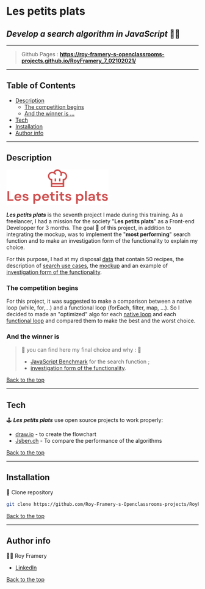 # Les petits plats

## _Develop a search algorithm in JavaScript_ 👨‍🍳

---  
> Github Pages : **https://roy-framery-s-openclassrooms-projects.github.io/RoyFramery_7_02102021/**
--- 

## Table of Contents
  - [Description](#description)
    - [The competition begins](#the-competition-begins)
    - [And the winner is ...](#and-the-winner-is)
  - [Tech](#tech)
  - [Installation](#installation)
  - [Author info](#author-info)
---

## Description
![Legend](./public/images/logo.png)

__*Les petits plats*__ is the seventh project I made during this training. As a freelancer, I had a mission for the society "**Les petits plats**" as a Front-end Developper for 3 months. The goal 🎯 of this project, in addition to integrating the mockup, was to implement the "**most performing**" search function and to make an investigation form of the functionality to explain my choice. 

For this purpose, I had at my disposal [data](./src/service/recipes.js) that contain 50 recipes, the description of [search use cases](https://github.com/Roy-Framery-s-Openclassrooms-projects/RoyFramery_7_02102021/blob/dev-optimized/readMe/Cas_d%E2%80%99utilisation_%2303_Filtrer_les_recettes_dans_l%E2%80%99interface_utilisateur.pdf), the [mockup](https://www.figma.com/file/xqeE1ZKlHUWi2Efo8r73NK/UI-Design-Les-Petits-Plats-FR) and an example of [investigation form of the functionality](./readMe/Fiche_d’investigation_fonctionnalité.pdf).

### The competition begins
For this project, it was suggested to make a comparison between a native loop (while, for,...) and a functional loop (forEach, filter, map, ...). So I decided to made an "optimized" algo for each [native loop](https://github.com/Roy-Framery-s-Openclassrooms-projects/RoyFramery_7_02102021/blob/dev-optimized/readMe/boucles_natives.js) and each [functional loop](https://github.com/Roy-Framery-s-Openclassrooms-projects/RoyFramery_7_02102021/blob/dev-optimized/readMe/boucles_fonctionnelles.js) and compared them to make the best and the worst choice.


### And the winner is
> 🏅 you can find here my final choice and why : 🏅
> - [JavaScript Benchmark](https://jsben.ch/akyYd) for the search function ;
> - [investigation form of the functionality](https://github.com/Roy-Framery-s-Openclassrooms-projects/RoyFramery_7_02102021/blob/dev-optimized/readMe/fiche_d_investigation_de_fonctionnalit%C3%A9.pdf).
>

[Back to the top](#les-petits-plats)

---
## Tech

🕹️ __*Les petits plats*__ use open source projects to work properly:

- [draw.io](https://app.diagrams.net/) - to create the flowchart
- [Jsben.ch](https://jsben.ch/) - To compare the performance of the algorithms


[Back to the top](#les-petits-plats)

---

## Installation

💽 Clone repository
```sh
git clone https://github.com/Roy-Framery-s-Openclassrooms-projects/RoyFramery_7_02102021.git
```
[Back to the top](#les-petits-plats)

---
## Author info 
🧑‍🎓 Roy Framery
- [LinkedIn](https://www.linkedin.com/in/roy-framery/)

[Back to the top](#les-petits-plats)